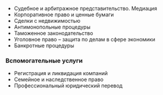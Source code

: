* Судебное и арбитражное представительство. Медиация
* Корпоративное право и ценные бумаги
* Сделки с недвижимостью
* Антимонопольные процедуры
* Таможенное законодательство
* Уголовное право – защита по делам в сфере экономики
* Банкротные процедуры

### Вспомогательные услуги
* Регистрация и ликвидация компаний
* Семейное и наследственное право
* Профессиональный юридический перевод
